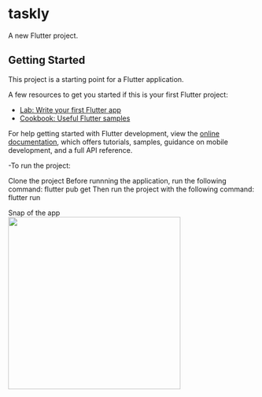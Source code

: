 # taskly

A new Flutter project.

## Getting Started

This project is a starting point for a Flutter application.

A few resources to get you started if this is your first Flutter project:

- [Lab: Write your first Flutter app](https://docs.flutter.dev/get-started/codelab)
- [Cookbook: Useful Flutter samples](https://docs.flutter.dev/cookbook)

For help getting started with Flutter development, view the
[online documentation](https://docs.flutter.dev/), which offers tutorials,
samples, guidance on mobile development, and a full API reference.


-To run the project:<br>
 <p>Clone the project
  Before runnning the application, run the following command:
    flutter pub get
  Then run the project with the following command:
    flutter run </p>



Snap of the app <br>
<img src="https://github.com/dhirajchaurasiya10/Taskly/assets/106879418/3726704c-0478-426b-8478-e8fcb26397cd" width="350">


